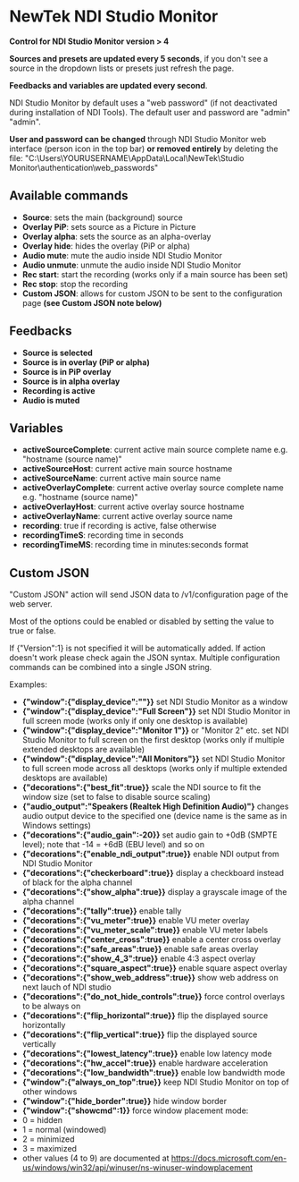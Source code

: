 # NewTek NDI Studio Monitor

**Control for NDI Studio Monitor version > 4**

**Sources and presets are updated every 5 seconds**, if you don't see a source in the dropdown lists or presets just refresh the page.

**Feedbacks and variables are updated every second**.

NDI Studio Monitor by default uses a "web password" (if not deactivated during installation of NDI Tools). The default user and password are "admin" "admin".

**User and password can be changed** through NDI Studio Monitor web interface (person icon in the top bar) **or removed entirely** by deleting the file: 
"C:\Users\YOURUSERNAME\AppData\Local\NewTek\Studio Monitor\authentication\web_passwords"

## Available commands

* **Source**: sets the main (background) source
* **Overlay PiP**: sets source as a Picture in Picture
* **Overlay alpha**: sets the source as an alpha-overlay
* **Overlay hide**:	hides the overlay (PiP or alpha)
* **Audio mute**: mute the audio inside NDI Studio Monitor
* **Audio unmute**: unmute the audio inside NDI Studio Monitor
* **Rec start**: start the recording (works only if a main source has been set)
* **Rec stop**: stop the recording
* **Custom JSON**: allows for custom JSON to be sent to the configuration page **(see Custom JSON note below)**

## Feedbacks

* **Source is selected**
* **Source is in overlay (PiP or alpha)**
* **Source is in PiP overlay**
* **Source is in alpha overlay**
* **Recording is active**
* **Audio is muted**

## Variables

* **activeSourceComplete**: current active main source complete name e.g. "hostname (source name)"
* **activeSourceHost**: current active main source hostname
* **activeSourceName**: current active main source name
* **activeOverlayComplete**: current active overlay source complete name e.g. "hostname (source name)"
* **activeOverlayHost**: current active overlay source hostname
* **activeOverlayName**: current active overlay source name
* **recording**: true if recording is active, false otherwise
* **recordingTimeS**: recording time in seconds
* **recordingTimeMS**: recording time in minutes:seconds format

## Custom JSON

"Custom JSON" action will send JSON data to /v1/configuration page of the web server.

Most of the options could be enabled or disabled by setting the value to true or false. 

If {"Version":1} is not specified it will be automatically added.
If action doesn't work please check again the JSON syntax.
Multiple configuration commands can be combined into a single JSON string.

Examples:
* **{"window":{"display_device":""}}** set NDI Studio Monitor as a window
* **{"window":{"display_device":"Full Screen"}}** set NDI Studio Monitor in full screen mode (works only if only one desktop is available)
* **{"window":{"display_device":"Monitor 1"}}** or "Monitor 2" etc. set NDI Studio Monitor to full screen on the first desktop (works only if multiple extended desktops are available)
* **{"window":{"display_device":"All Monitors"}}** set NDI Studio Monitor to full screen mode across all desktops (works only if multiple extended desktops are available)
* **{"decorations":{"best_fit":true}}** scale the NDI source to fit the window size (set to false to disable source scaling)
* **{"audio_output":"Speakers (Realtek High Definition Audio)"}** changes audio output device to the specified one (device name is the same as in Windows settings)
* **{"decorations":{"audio_gain":-20}}** set audio gain to +0dB (SMPTE level); note that -14 = +6dB (EBU level) and so on
* **{"decorations":{"enable_ndi_output":true}}** enable NDI output from NDI Studio Monitor
* **{"decorations":{"checkerboard":true}}** display a checkboard instead of black for the alpha channel
* **{"decorations":{"show_alpha":true}}** display a grayscale image of the alpha channel 
* **{"decorations":{"tally":true}}** enable tally
* **{"decorations":{"vu_meter":true}}** enable VU meter overlay
* **{"decorations":{"vu_meter_scale":true}}** enable VU meter labels
* **{"decorations":{"center_cross":true}}** enable a center cross overlay
* **{"decorations":{"safe_areas":true}}** enable safe areas overlay
* **{"decorations":{"show_4_3":true}}** enable 4:3 aspect overlay
* **{"decorations":{"square_aspect":true}}** enable square aspect overlay
* **{"decorations":{"show_web_address":true}}** show web address on next lauch of NDI studio
* **{"decorations":{"do_not_hide_controls":true}}** force control overlays to be always on
* **{"decorations":{"flip_horizontal":true}}** flip the displayed source horizontally 
* **{"decorations":{"flip_vertical":true}}**  flip the displayed source vertically 
* **{"decorations":{"lowest_latency":true}}** enable low latency mode
* **{"decorations":{"hw_accel":true}}** enable hardware acceleration
* **{"decorations":{"low_bandwidth":true}}** enable low bandwidth mode
* **{"window":{"always_on_top":true}}** keep NDI Studio Monitor on top of other windows
* **{"window":{"hide_border":true}}** hide window border
* **{"window":{"showcmd":1}}** force window placement mode:
 * 0 = hidden
 * 1 = normal (windowed)
 * 2 = minimized
 * 3 = maximized
 * other values (4 to 9) are documented at https://docs.microsoft.com/en-us/windows/win32/api/winuser/ns-winuser-windowplacement